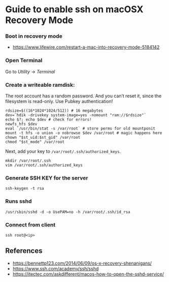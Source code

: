 # Guide to enable ssh on macOSX Recovery Mode

### Boot in recovery mode

- https://www.lifewire.com/restart-a-mac-into-recovery-mode-5184142

### Open Terminal
Go to *Utility* -> *Terminal*

### Create a writeable ramdisk:
The root account has a random password. And you can’t reset it, since the filesystem is read-only.
Use Pubkey authentication!
```
rdsize=$((16*1024*1024/512)) # 16 megabytes
dev=`hdik -drivekey system-image=yes -nomount "ram://$rdsize"`
echo $?; echo $dev # check for errors!
newfs_hfs $dev
eval `/usr/bin/stat -s /var/root` # store perms for old mountponit
mount -t hfs -o union -o nobrowse $dev /var/root # magic happens here
chown "$st_uid:$st_gid" /var/root
chmod "$st_mode" /var/root
```

Next, add your key to `/var/root/.ssh/authorized_keys`.
```
mkdir /var/root/.ssh
vim /var/root/.ssh/authorized_keys
```

### Generate SSH KEY for the server
```
ssh-keygen -t rsa
```

### Runs sshd
```
/usr/sbin/sshd -d -o UsePAM=no -h /var/root/.ssh/id_rsa
```

### Connect from client
```
ssh root@<ip>
```

## References
- https://bennettp123.com/2014/06/09/os-x-recovery-shenanigans/
- https://www.ssh.com/academy/ssh/sshd
- https://itectec.com/askdifferent/macos-how-to-open-the-sshd-service/
